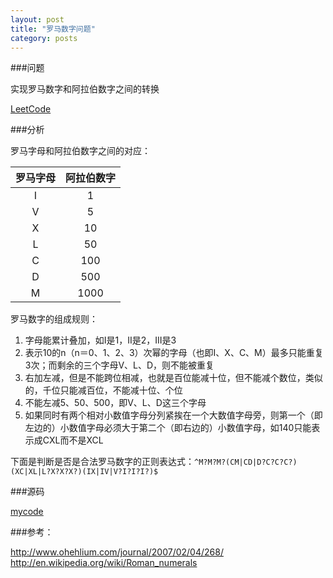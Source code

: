 ```yaml
---
layout: post
title: "罗马数字问题"
category: posts
---
```


###问题

实现罗马数字和阿拉伯数字之间的转换

[LeetCode](http://leetcode.com/onlinejudge#question_13)

###分析

罗马字母和阿拉伯数字之间的对应：

罗马字母 | 阿拉伯数字
:-------:|:----------:
I        |     1     
V        |     5
X        |     10
L        |     50
C        |     100
D        |     500
M        |     1000


罗马数字的组成规则：

1. 字母能累计叠加，如I是1，II是2，III是3 
2. 表示10的n（n＝0、1、2、3）次幂的字母（也即I、X、C、M）最多只能重复3次；而剩余的三个字母V、L、D，则不能被重复
3. 右加左减，但是不能跨位相减，也就是百位能减十位，但不能减个数位，类似的，千位只能减百位，不能减十位、个位
4. 不能左减5、50、500，即V、L、D这三个字母
5. 如果同时有两个相对小数值字母分列紧挨在一个大数值字母旁，则第一个（即左边的）小数值字母必须大于第二个（即右边的）小数值字母，如140只能表示成CXL而不是XCL

下面是判断是否是合法罗马数字的正则表达式：`^M?M?M?(CM|CD|D?C?C?C?)(XC|XL|L?X?X?X?)(IX|IV|V?I?I?I?)$`


###源码

[mycode](https://gist.github.com/wfwei/6208948)

###参考：

http://www.ohehlium.com/journal/2007/02/04/268/
http://en.wikipedia.org/wiki/Roman_numerals
